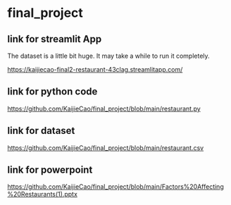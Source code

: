 # final_project

## link for streamlit App
The dataset is a little bit huge. It may take a while to run it completely.

https://kaijiecao-final2-restaurant-43clag.streamlitapp.com/

## link for python code
https://github.com/KaijieCao/final_project/blob/main/restaurant.py

## link for dataset
https://github.com/KaijieCao/final_project/blob/main/restaurant.csv

## link for powerpoint
https://github.com/KaijieCao/final_project/blob/main/Factors%20Affecting%20Restaurants(1).pptx
